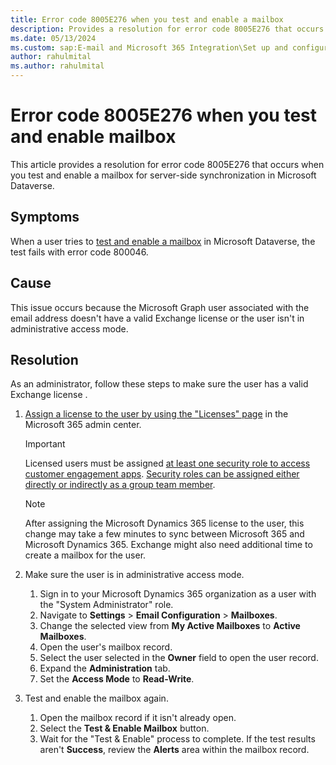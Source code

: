 ```yaml
---
title: Error code 8005E276 when you test and enable a mailbox
description: Provides a resolution for error code 8005E276 that occurs when you test and enable a mailbox for server-side synchronization.
ms.date: 05/13/2024
ms.custom: sap:E-mail and Microsoft 365 Integration\Set up and configuration of server-side synchronization
author: rahulmital
ms.author: rahulmital
---
```

# Error code 8005E276 when you test and enable mailbox

This article provides a resolution for error code 8005E276 that occurs when you test and enable a mailbox for server-side synchronization in Microsoft Dataverse.

## Symptoms

When a user tries to [test and enable a mailbox](/power-platform/admin/connect-exchange-online#test-the-configuration-of-mailboxes) in Microsoft Dataverse, the test fails with error code 800046.

## Cause

This issue occurs because the Microsoft Graph user associated with the email address doesn't have a valid Exchange license or the user isn't in administrative access mode.

## Resolution

As an administrator, follow these steps to make sure the user has a valid Exchange license .

1. [Assign a license to the user by using the "Licenses" page](/microsoft-365/admin/manage/assign-licenses-to-users#assign-licenses-by-using-the-licenses-page) in the Microsoft 365 admin center.

   > [!IMPORTANT]
   > Licensed users must be assigned [at least one security role to access customer engagement apps](/power-platform/admin/plan-for-deployment-and-administration). [Security roles can be assigned either directly or indirectly as a group team member](/microsoft-365/admin/add-users/assign-admin-roles#assign-admin-roles-to-users-using-roles).

   > [!NOTE]
   > After assigning the Microsoft Dynamics 365 license to the user, this change may take a few minutes to sync between Microsoft 365 and Microsoft Dynamics 365. Exchange might also need additional time to create a mailbox for the user.

2. Make sure the user is in administrative access mode.

   1. Sign in to your Microsoft Dynamics 365 organization as a user with the "System Administrator" role.
   2. Navigate to **Settings** > **Email Configuration** > **Mailboxes**.
   3. Change the selected view from **My Active Mailboxes** to **Active Mailboxes**.
   4. Open the user's mailbox record.
   5. Select the user selected in the **Owner** field to open the user record.
   6. Expand the **Administration** tab.
   7. Set the **Access Mode** to **Read-Write**.

3. Test and enable the mailbox again.

   1. Open the mailbox record if it isn't already open.
   2. Select the **Test & Enable Mailbox** button.
   3. Wait for the "Test & Enable" process to complete. If the test results aren't **Success**, review the **Alerts** area within the mailbox record.

